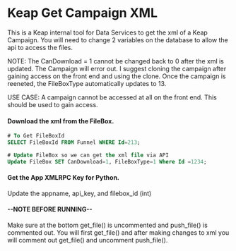 # Keap Get Campaign XML
This is a Keap internal tool for Data Services to get the xml of a Keap Campaign. You will need to change 2 variables on the database to allow the api to access the files. 

NOTE: The CanDownload = 1 cannot be changed back to 0 after the xml is updated. The Campaign will error out. I suggest cloning the campaign after gaining access on the front end and using the clone. Once the campaign is reeneted, the FileBoxType automatically updates to 13.

USE CASE: A campaign cannot be accessed at all on the front end. This should be used to gain access.

#### Download the xml from the FileBox.
```sql
# To Get FileBoxId
SELECT FileBoxId FROM Funnel WHERE Id=213;

# Update FileBox so we can get the xml file via API
Update FileBox SET CanDownload=1, FileBoxType=1 Where Id =1234;
```
#### Get the App XMLRPC Key for Python.
Update the appname, api_key, and filebox_id (int)

#### --NOTE BEFORE RUNNING--
Make sure at the bottom get_file() is uncommented and push_file() is commented out. You will first get_file() and after making changes to xml you will comment out get_file() and uncomment push_file().

